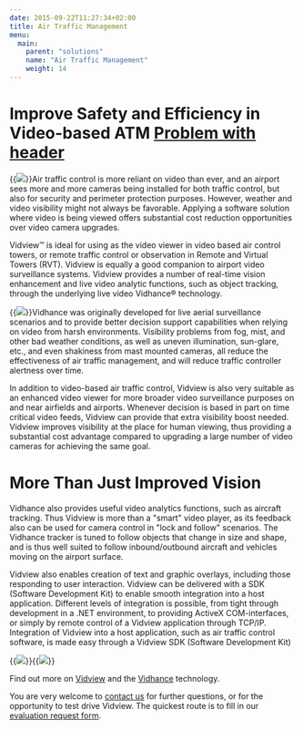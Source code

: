 ```yaml
---
date: 2015-09-22T11:27:34+02:00
title: Air Traffic Management
menu:
  main:
    parent: "solutions"
    name: "Air Traffic Management"
    weight: 14
---
```


# Improve Safety and Efficiency in Video-based ATM [Problem with header](Problem)

{{<img src="img/solutions/air-traffic-management/atm-400px-foggy_runway.jpg" class="small-image floatright">}}Air traffic control is more reliant on video than ever, and an airport sees more and more cameras being installed for both traffic control, but also for security and perimeter protection purposes. However, weather and video visibility might not always be favorable. Applying a software solution where video is being viewed offers substantial cost reduction opportunities over video camera upgrades.<!--more-->

Vidview™ is ideal for using as the video viewer in video based air control towers, or remote traffic control or observation in Remote and Virtual Towers (RVT). Vidview is equally a good companion to airport video surveillance systems. Vidview provides a number of real-time vision enhancement and live video analytic functions, such as object tracking, through the underlying live video Vidhance® technology.

{{<img src="img/solutions/air-traffic-management/atm-imint-sno.jpg" class="small-image floatright">}}Vidhance was originally developed for live aerial surveillance scenarios and to provide better decision support capabilities when relying on video from harsh environments. Visibility problems from fog, mist, and other bad weather conditions, as well as uneven illumination, sun-glare, etc., and even shakiness from mast mounted cameras, all reduce the effectiveness of air traffic management, and will reduce traffic controller alertness over time.

In addition to video-based air traffic control, Vidview is also very suitable as an enhanced video viewer for more broader video surveillance purposes on and near airfields and airports. Whenever decision is based in part on time critical video feeds, Vidview can provide that extra visibility boost needed. Vidview improves visibility at the place for human viewing, thus providing a substantial cost advantage compared to upgrading a large number of video cameras for achieving the same goal.

# More Than Just Improved Vision

Vidhance also provides useful video analytics functions, such as aircraft tracking. Thus Vidview is more than a "smart" video player, as its feedback also can be used for camera control in "lock and follow" scenarios. The Vidhance tracker is tuned to follow objects that change in size and shape, and is thus well suited to follow inbound/outbound aircraft and vehicles moving on the airport surface.

Vidview also enables creation of text and graphic overlays, including those responding to user interaction. Vidview can be delivered with a SDK (Software Development Kit) to enable smooth integration into a host application. Different levels of integration is possible, from tight through development in a .NET environment, to providing ActiveX COM-interfaces, or simply by remote control of a Vidview application through TCP/IP. Integration of Vidview into a host application, such as air traffic control software, is made easy through a Vidview SDK (Software Development Kit)

{{<img src="img/solutions/air-traffic-management/atm-helicopters-289x289.jpg" class="small-image floatright" caption="chopper">}}{{<img src="img/solutions/air-traffic-management/atm-flygtorn-286x268.jpg" class="small-image floatright">}}

Find out more on [Vidview](Vidview "Vidview") and the [Vidhance](Vidhance "Vidhance") technology.

You are very welcome to [contact us](Contact "Contact") for further questions, or for the opportunity to test drive Vidview. The quickest route is to fill in our [evaluation request form](/imint.se/form/evaluation-request "Evaluation Request").
